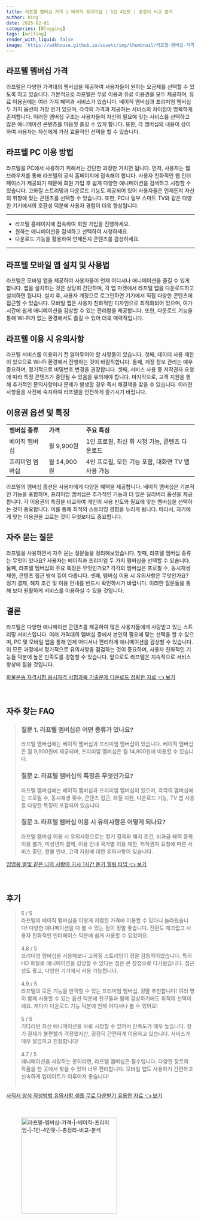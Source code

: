 ```yaml
---
title: 라프텔 멤버십 가격 | 베이직 프리미엄 | 1인 4인팟 | 총정리 비교 분석
author: bing
date: 2025-02-01
categories: [Blogging]
tags: [writing]
render_with_liquid: false
image: 'https://adkhouse.github.io/assets/img/thumbnail/라프텔-멤버십-가격-|-베이직-프리미엄-|-1인-4인팟-|-총정리-비교-분석.webp'
---
```



<h2 id='라프텔_멤버십_가격'>라프텔 멤버십 가격</h2>

<p>라프텔은 다양한 가격대의 멤버십을 제공하여 사용자들이 원하는 요금제를 선택할 수 있도록 하고 있습니다. 기본적으로 라프텔은 무료 이용과 유료 이용권을 모두 제공하며, 유료 이용권에는 여러 가지 혜택과 서비스가 있습니다. 베이직 멤버십과 프리미엄 멤버십 두 가지 옵션이 가장 인기 있으며, 각각의 가격과 제공하는 서비스의 차이점이 명확하게 존재합니다. 이러한 멤버십 구조는 사용자들이 자신의 필요에 맞는 서비스를 선택하고 많은 애니메이션 콘텐츠를 마음껏 즐길 수 있게 합니다. 또한, 각 멤버십의 내용이 상이하여 사용자는 자신에게 가장 효율적인 선택을 할 수 있습니다.</p>

<h2 id='라프텔_PC_이용_방법'>라프텔 PC 이용 방법</h2>

<p>라프텔을 PC에서 사용하기 위해서는 간단한 과정만 거치면 됩니다. 먼저, 사용자는 웹 브라우저를 통해 라프텔의 공식 홈페이지에 접속해야 합니다. 사용자 친화적인 웹 인터페이스가 제공되기 때문에 회원 가입 후 쉽게 다양한 애니메이션을 검색하고 시청할 수 있습니다. 고화질 스트리밍과 다운로드 기능도 제공되어 있어 사용자들은 언제든지 자신의 취향에 맞는 콘텐츠를 선택할 수 있습니다. 또한, PC나 일부 스마트 TV와 같은 다양한 기기에서의 호환성 덕분에 사용자 경험이 더욱 향상됩니다.</p>

<hr />

<ul>
    <li>라프텔 홈페이지에 접속하여 회원 가입을 진행하세요.</li>
    <li>원하는 애니메이션을 검색하고 선택하여 시청하세요.</li>
    <li>다운로드 기능을 활용하여 언제든지 콘텐츠를 감상하세요.</li>
</ul>

<hr />

<h2 id='모바일_앱_설치_및_사용법'>라프텔 모바일 앱 설치 및 사용법</h2>

<p>라프텔은 모바일 앱을 제공하여 사용자들이 언제 어디서나 애니메이션을 즐길 수 있게 합니다. 앱을 설치하는 것은 상당히 간단하며, 각 앱 마켓에서 라프텔 앱을 다운로드하고 설치하면 됩니다. 설치 후, 사용자 계정으로 로그인하면 기기에서 직접 다양한 콘텐츠에 접근할 수 있습니다. 모바일 앱은 사용자 친화적인 디자인으로 최적화되어 있으며, 여가 시간에 쉽게 애니메이션을 감상할 수 있는 편리함을 제공합니다. 또한, 다운로드 기능을 통해 Wi-Fi가 없는 환경에서도 즐길 수 있어 더욱 매력적입니다.</p>

<h2 id='라프텔_이용_시_유의사항'>라프텔 이용 시 유의사항</h2>

<p>라프텔 서비스를 이용하기 전 알아두어야 할 사항들이 있습니다. 첫째, 데이터 사용 제한이 있으므로 Wi-Fi 환경에서 진행하는 것이 바람직합니다. 둘째, 계정 정보 관리는 매우 중요하며, 정기적으로 비밀번호 변경을 권장합니다. 셋째, 서비스 사용 중 저작권자 요청에 따라 특정 콘텐츠가 중단될 수 있음을 유의해야 합니다. 마지막으로, 고객 지원을 통해 추가적인 문의사항이나 문제가 발생할 경우 즉시 해결책을 찾을 수 있습니다. 이러한 사항들을 사전에 숙지하여 라프텔을 안전하게 즐기시기 바랍니다.</p>

<h2 id='이용권_옵션_및_특징'>이용권 옵션 및 특징</h2>

<table>
    <tr>
        <td><b>멤버십 종류</b></td>
        <td><b>가격</b></td>
        <td><b>주요 특징</b></td>
    </tr>
    <tr>
        <td>베이직 멤버십</td>
        <td>월 9,900원</td>
        <td>1인 프로필, 최신 화 시청 가능, 콘텐츠 다운로드</td>
    </tr>
    <tr>
        <td>프리미엄 멤버십</td>
        <td>월 14,900원</td>
        <td>4인 프로필, 모든 기능 포함, 대화면 TV 앱 사용 가능</td>
    </tr>
</table>

<p>라프텔의 멤버십 옵션은 사용자에게 다양한 혜택을 제공합니다. 베이직 멤버십은 기본적인 기능을 포함하며, 프리미엄 멤버십은 추가적인 기능과 더 많은 딜리버리 옵션을 제공합니다. 각 이용권의 특징을 비교하여 개인의 사용 빈도와 필요에 맞는 멤버십을 선택하는 것이 중요합니다. 이를 통해 최적의 스트리밍 경험을 누리게 됩니다. 따라서, 자기에게 맞는 이용권을 고르는 것이 무엇보다도 중요합니다.</p>

<h2 id='자주_묻는_질문'>자주 묻는 질문</h2>

<p>라프텔을 사용하면서 자주 묻는 질문들을 정리해보았습니다. 첫째, 라프텔 멤버십 종류는 무엇이 있나요? 사용자는 베이직과 프리미엄 두 가지 멤버십을 선택할 수 있습니다. 둘째, 라프텔 멤버십의 주요 특징은 무엇인가요? 각각의 멤버십은 프로필 수, 동시재생 제한, 콘텐츠 접근 방식 등이 다릅니다. 셋째, 멤버십 이용 시 유의사항은 무엇인가요? 정기 결제, 해지 조건 및 이용 안내를 반드시 확인하시기 바랍니다. 이러한 질문들을 통해 보다 원활하게 서비스를 이용하실 수 있을 것입니다.</p>

<h2 id='결론'>결론</h2>

<p>라프텔은 다양한 애니메이션 콘텐츠를 제공하여 많은 사용자들에게 사랑받고 있는 스트리밍 서비스입니다. 여러 가격대의 멤버십 중에서 본인의 필요에 맞는 선택을 할 수 있으며, PC 및 모바일 앱을 통해 언제 어디서나 편리하게 애니메이션을 감상할 수 있습니다. 이 모든 과정에서 정기적으로 유의사항을 점검하는 것이 중요하며, 사용자 친화적인 기능들 덕분에 높은 만족도를 경험할 수 있습니다. 앞으로도 라프텔은 지속적으로 서비스 향상에 힘쓸 것입니다.</p>


<p><a class="click-button" title="화물운송 자격시험 응시자격 시험과목 기출문제 다운로드 정확한 자료" href="https://adkhouse.github.io/posts/%ED%99%94%EB%AC%BC%EC%9A%B4%EC%86%A1-%EC%9E%90%EA%B2%A9%EC%8B%9C%ED%97%98-%EC%9D%91%EC%8B%9C%EC%9E%90%EA%B2%A9-%EC%8B%9C%ED%97%98%EA%B3%BC%EB%AA%A9-%EA%B8%B0%EC%B6%9C%EB%AC%B8%EC%A0%9C-%EB%8B%A4%EC%9A%B4%EB%A1%9C%EB%93%9C-%EC%A0%95%ED%99%95%ED%95%9C-%EC%9E%90%EB%A3%8C/" rel="dofollow">화물운송 자격시험 응시자격 시험과목 기출문제 다운로드 정확한 자료 👈 보기</a></p><br>
<h2 id='자주_찾는_FAQ'>자주 찾는 FAQ</h2>
<div itemscope="" itemtype="https://schema.org/FAQPage"> 
<blockquote> 
<div itemscope="" itemprop="mainEntity" itemtype="https://schema.org/Question"> 
<h3 itemprop="name">질문 1. 라프텔 멤버십은 어떤 종류가 있나요?</h3> 
<div itemscope="" itemprop="acceptedAnswer" itemtype="https://schema.org/Answer"> 
<span itemprop="text"> 
<p>라프텔 멤버십에는 베이직 멤버십과 프리미엄 멤버십이 있습니다. 베이직 멤버십은 월 9,900원에 제공되며, 프리미엄 멤버십은 월 14,900원에 이용할 수 있습니다.</p> 
</span> 
</div> 
</div> 

<div itemscope="" itemprop="mainEntity" itemtype="https://schema.org/Question"> 
<h3 itemprop="name">질문 2. 라프텔 멤버십의 특징은 무엇인가요?</h3> 
<div itemscope="" itemprop="acceptedAnswer" itemtype="https://schema.org/Answer"> 
<span itemprop="text"> 
<p>라프텔 멤버십에는 베이직 멤버십과 프리미엄 멤버십이 있으며, 각각의 멤버십에는 프로필 수, 동시재생 횟수, 콘텐츠 접근, 화질 지원, 다운로드 기능, TV 앱 사용 등 다양한 특징이 포함되어 있습니다.</p> 
</span> 
</div> 
</div> 

<div itemscope="" itemprop="mainEntity" itemtype="https://schema.org/Question"> 
<h3 itemprop="name">질문 3. 라프텔 멤버십 이용 시 유의사항은 어떻게 되나요?</h3> 
<div itemscope="" itemprop="acceptedAnswer" itemtype="https://schema.org/Answer"> 
<span itemprop="text"> 
<p>라프텔 멤버십 이용 시 유의사항으로는 정기 결제와 해지 조건, 비과금 혜택 중복 이용 불가, 미성년자 결제, 이용 안내 국가별 이용 제한, 저작권자 요청에 따른 서비스 중단, 환불 안내, 고객 지원에 대한 유의사항이 있습니다.</p> 
</span> 
</div> 
</div> 
</blockquote> 
</div>
<p><a class="click-button" title="임영웅 별빛 같은 나의 사랑아 가사 1시간 듣기 힐링 타임" href="https://adkhouse.github.io/posts/%EC%9E%84%EC%98%81%EC%9B%85-%EB%B3%84%EB%B9%9B-%EA%B0%99%EC%9D%80-%EB%82%98%EC%9D%98-%EC%82%AC%EB%9E%91%EC%95%84-%EA%B0%80%EC%82%AC-1%EC%8B%9C%EA%B0%84-%EB%93%A3%EA%B8%B0-%ED%9E%90%EB%A7%81-%ED%83%80%EC%9E%84/" rel="dofollow">임영웅 별빛 같은 나의 사랑아 가사 1시간 듣기 힐링 타임 👈 보기</a></p><br>
<h2 id='후기'>후기</h2>
<div itemscope itemtype="https://schema.org/Product">
  <blockquote>
  <div itemprop="review" itemscope itemtype="https://schema.org/Review">
      <div itemprop="reviewRating" itemscope itemtype="https://schema.org/Rating"> <span itemprop="ratingValue">5</span> / <span itemprop="bestRating">5</span> </div>
      <span itemprop="reviewBody">라프텔의 베이직 멤버십을 이렇게 저렴한 가격에 이용할 수 있다니 놀라웠습니다! 다양한 애니메이션을 다 볼 수 있는 점이 정말 좋습니다. 전환도 매끄럽고 사용자 친화적인 인터페이스 덕분에 쉽게 사용할 수 있었어요.</span>
  </div>
  <br>
  <div itemprop="review" itemscope itemtype="https://schema.org/Review">
      <div itemprop="reviewRating" itemscope itemtype="https://schema.org/Rating"> <span itemprop="ratingValue">4.8</span> / <span itemprop="bestRating">5</span> </div>
      <span itemprop="reviewBody">프리미엄 멤버십을 사용해보니 고화질 스트리밍이 정말 감동적이었습니다. 특히 HD 화질로 애니메이션을 감상할 수 있다는 점은 큰 장점으로 다가왔습니다. 접근성도 좋고, 다양한 기기에서 사용 가능합니다.</span>
  </div>
  <br>
  <div itemprop="review" itemscope itemtype="https://schema.org/Review">
      <div itemprop="reviewRating" itemscope itemtype="https://schema.org/Rating"> <span itemprop="ratingValue">4.9</span> / <span itemprop="bestRating">5</span> </div>
      <span itemprop="reviewBody">라프텔의 모든 기능을 만끽할 수 있는 프리미엄 멤버십, 정말 추천합니다! 여러 명이 함께 사용할 수 있는 옵션 덕분에 친구들과 함께 감상하기에도 최적의 선택이에요. 게다가 다운로드 기능 덕분에 언제 어디서나 볼 수 있어요!</span>
  </div>
  <br>
  <div itemprop="review" itemscope itemtype="https://schema.org/Review">
      <div itemprop="reviewRating" itemscope itemtype="https://schema.org/Rating"> <span itemprop="ratingValue">5</span> / <span itemprop="bestRating">5</span> </div>
      <span itemprop="reviewBody">기다리던 최신 애니메이션을 바로 시청할 수 있어서 만족도가 매우 높습니다. 정기 결제가 불편할까 걱정했지만, 굉장히 간편하게 이용하고 있습니다. 서비스가 매우 깔끔하고 친절합니다!</span>
  </div>
  <br>
  <div itemprop="review" itemscope itemtype="https://schema.org/Review">
      <div itemprop="reviewRating" itemscope itemtype="https://schema.org/Rating"> <span itemprop="ratingValue">4.7</span> / <span itemprop="bestRating">5</span> </div>
      <span itemprop="reviewBody">애니메이션을 사랑하는 분이라면, 라프텔 멤버십은 필수입니다. 다양한 장르의 작품을 한 곳에서 찾을 수 있어 너무 편리합니다. 모바일 앱도 사용하기 간편하고 신속하게 업데이트가 이루어져 좋습니다!</span>
  </div>
  <br>
  </blockquote>
</div>
<p><a class="click-button" title="사직서 양식 작성방법 유의사항 샘플 무료 다운받기 유용한 자료" href="https://adkhouse.github.io/posts/%EC%82%AC%EC%A7%81%EC%84%9C-%EC%96%91%EC%8B%9D-%EC%9E%91%EC%84%B1%EB%B0%A9%EB%B2%95-%EC%9C%A0%EC%9D%98%EC%82%AC%ED%95%AD-%EC%83%98%ED%94%8C-%EB%AC%B4%EB%A3%8C-%EB%8B%A4%EC%9A%B4%EB%B0%9B%EA%B8%B0-%EC%9C%A0%EC%9A%A9%ED%95%9C-%EC%9E%90%EB%A3%8C/" rel="dofollow">사직서 양식 작성방법 유의사항 샘플 무료 다운받기 유용한 자료 👈 보기</a></p><br>
<figure class="image"><img src="https://adkhouse.github.io/assets/img/thumbnail/라프텔-멤버십-가격-|-베이직-프리미엄-|-1인-4인팟-|-총정리-비교-분석.webp" alt="라프텔-멤버십-가격-|-베이직-프리미엄-|-1인-4인팟-|-총정리-비교-분석" width="256" height="256"></figure>